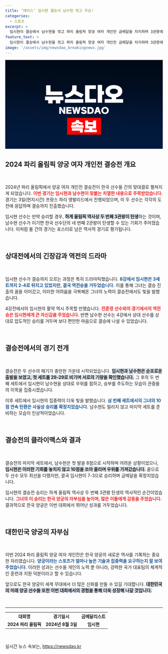 ```yaml
---
title: ‘에이스’ 임시현 결승서 남수현 꺾고 우승!
categories:
  - 스포츠
excerpt: >
  임시현이 결승에서 남수현을 꺾고 파리 올림픽 양궁 여자 개인전 금메달을 차지하며 3관왕에 등극했다. 올림픽 역사에 새 길을 열며 한국 양궁의 위엄을 재확인한 순간! 클릭해서 전격적인 대결의 모든 순간을 만나보세요!
feature_text: >
  임시현이 결승에서 남수현을 꺾고 파리 올림픽 양궁 여자 개인전 금메달을 차지하며 3관왕에 등극했다. 올림픽 역사에 새 길을 열며 한국 양궁의 위엄을 재확인한 순간! 클릭해서 전격적인 대결의 모든 순간을 만나보세요!
image: '/assets/img/newsdao_breakingnews.jpg'
---
```


<p><img src="/assets/img/newsdao_breakingnews.jpg" alt="ontimetimes 속보" /></p>

<h2 data-ke-size="size26">2024 파리 올림픽 양궁 여자 개인전 결승전 개요</h2>

<p data-ke-size="size16">&nbsp;</p>

<p>2024년 파리 올림픽에서 양궁 여자 개인전 결승전이 한국 선수들 간의 맞대결로 펼쳐지게 되었습니다. <b><span style="color: #ee2323;">이번 경기는 임시현과 남수현이 맞붙는 치열한 내용으로 주목받았습니다.</span></b> 경기는 3일(현지시간) 프랑스 파리 앵발리드에서 진행되었으며, 이 두 선수는 각각의 도전에 응답하며 결승까지 진출했습니다.</p>

<p>임시현 선수는 만약 승리할 경우, <b><span style="background-color: #21538527;">하계 올림픽 역사상 두 번째 3관왕이 탄생</span></b>하는 것이며, 남수현 선수가 이기면 한국 선수단의 네 번째 2관왕이 탄생할 수 있는 기회가 주어졌습니다. 이처럼 둘 간의 경기는 포스터로 남은 역사적 경기로 평가됩니다.</p>

<p data-ke-size="size16">&nbsp;</p>

<h2 data-ke-size="size26">상대전에서의 긴장감과 역전의 드라마</h2>

<p data-ke-size="size16">&nbsp;</p>

<p>임시현 선수가 결승까지 오르는 과정은 특히 드라마틱했습니다. <b><span style="color: #1a5490;">8강에서 임시현은 3세트까지 2-4로 뒤지고 있었지만, 결국 역전승을 거두었습니다.</span></b> 이를 통해 그녀는 결승 진출의 꿈을 이어갔고, 이러한 어려움을 극복해온 그녀의 노력이 결승전에서도 빛을 발했습니다.</p>

<p>4강전에서의 임시현의 활약 역시 주목할 만했습니다. <b><span style="color: #ee2323;">전훈영 선수와의 경기에서의 역전승은 임시현에게 큰 자신감을 주었습니다.</span></b> 반면 남수현 선수는 4강에서 상대 선수를 상대로 압도적인 승리를 거두며 보다 편안한 마음으로 결승에 나설 수 있었습니다.</p>

<p data-ke-size="size16">&nbsp;</p>

<h2 data-ke-size="size26">결승전에서의 경기 전개</h2>

<p data-ke-size="size16">&nbsp;</p>

<p>결승전은 두 선수의 패기가 충만한 가운데 시작되었습니다. <b><span style="background-color: #21538527;">임시현과 남수현은 순조로운 출발을 보였고, 첫 세트를 29-29로 비기며 서로의 기량을 확인했습니다.</span></b> 그 후의 두 번째 세트에서 임시현이 남수현을 상대로 우위를 점하고, 승부를 주도하는 모습이 관중들의 이목을 집중시켰습니다.</p>

<p>이후 세트에서 임시현의 집중력이 더욱 빛을 발했습니다. <b><span style="color: #1a5490;">삼 번째 세트에서의 그녀의 10점 연속 탄환은 사실상 승리를 확정지었습니다.</span></b> 남수현도 밀리지 않고 마지막 세트를 준비하는 모습이 인상적이었습니다.</p>

<p data-ke-size="size16">&nbsp;</p>

<h2 data-ke-size="size26">결승전의 클라이맥스와 결과</h2>

<p data-ke-size="size16">&nbsp;</p>

<p>결승전의 마지막 세트에서, 남수현은 첫 발을 8점으로 시작하며 어려운 상황이었으나, <b><span style="background-color: #21538527;">임시현은 이러한 기회를 놓치지 않고 10점을 쏘아 올리며 우위를 가져갔습니다.</span></b> 끝으로 두 선수 모두 최선을 다했지만, 결국 임시현이 7-3으로 승리하며 금메달을 확정지었습니다.</p>

<p>임시현의 결승전 승리는 하계 올림픽 역사상 두 번째 3관왕 탄생의 역사적인 순간이었습니다. <b><span style="color: #ee2323;">그녀의 이 승리는 한국 양궁의 자부심을 높이며, 많은 이들에게 감동을 주었습니다.</span></b> 결과적으로 한국 양궁은 이번 대회에서 뛰어난 성과를 거두었습니다.</p>

<p data-ke-size="size16">&nbsp;</p>

<h2 data-ke-size="size26">대한민국 양궁의 자부심</h2>

<p data-ke-size="size16">&nbsp;</p>

<p>이번 2024 파리 올림픽 양궁 여자 개인전은 한국 양궁의 새로운 역사를 기록하는 중요한 자리였습니다. <b><span style="color: #1a5490;">양궁이라는 스포츠가 얼마나 높은 기술과 집중력을 요구하는지 잘 보여주었습니다.</span></b> 이러한 성과는 선수들 개인의 노력 뿐 아니라, 강력한 국가 대표팀의 체계적인 훈련과 지원 덕분이라고 할 수 있습니다.</p>

<p>앞으로도 한국 양궁이 세계 무대에서 더 많은 신화를 만들 수 있길 기대합니다. <b><span style="background-color: #21538527;">대한민국의 미래 양궁 선수들 또한 이번 대회에서의 경험을 통해 더욱 성장해 나갈 것입니다.</span></b></p>

<p data-ke-size="size16">&nbsp;</p>

<hr>

<table style="width: 100%;">
  <tbody>
    <tr>
      <td style="text-align: center; height: 17px;"><b>대회명</b></td>
      <td style="text-align: center; height: 17px;"><b>경기일시</b></td>
      <td style="text-align: center; height: 17px;"><b>금메달리스트</b></td>
    </tr>
    <tr>
      <td style="text-align: center; height: 17px;"><b>2024 파리 올림픽</b></td>
      <td style="text-align: center; height: 17px;"><b>2024년 8월 3일</b></td>
      <td style="text-align: center; height: 17px;"><b>임시현</b></td>
    </tr>
  </tbody>
</table>

<p data-ke-size="size16">&nbsp;</p>
실시간 뉴스 속보는, <a href="https://newsdao.kr" rel="dofollow">https://newsdao.kr</a>


